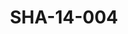 ---
pid: SHA-14-004
title: SHA-14-004
language: ar
collection: شرحبيل احمد
original_label: 
rights: شرحبيل احمد
location_of_original: شرحبيل احمد
photographer_or_studio: 
scanned_from: photograph 7.2 by 10.4
_date: '1965'
location: تونس
description: شرحبيل احمد وفرقته
additional_notes: 
permission_display: 'yes'
on_server: 'no'
on_website: 'no'
permalink: "/archive/ar/sha-14-004.html"
layout: photo-page
---